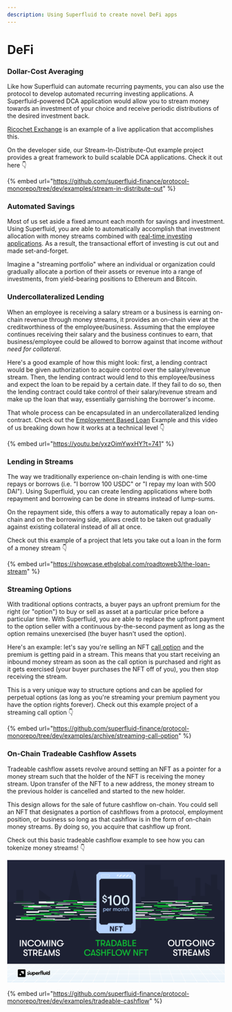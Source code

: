 ```yaml
---
description: Using Superfluid to create novel DeFi apps
---
```


# DeFi

### Dollar-Cost Averaging

Like how Superfluid can automate recurring payments, you can also use the protocol to develop automated recurring investing applications. A Superfluid-powered DCA application would allow you to stream money towards an investment of your choice and receive periodic distributions of the desired investment back.

[Ricochet Exchange](https://ricochet.exchange/) is an example of a live application that accomplishes this.

On the developer side, our Stream-In-Distribute-Out example project provides a great framework to build scalable DCA applications. Check it out here 👇

{% embed url="https://github.com/superfluid-finance/protocol-monorepo/tree/dev/examples/stream-in-distribute-out" %}

### Automated Savings

Most of us set aside a fixed amount each month for savings and investment. Using Superfluid, you are able to automatically accomplish that investment allocation with money streams combined with [real-time investing applications](https://medium.com/superfluid-blog/real-time-investing-empowering-the-next-generation-of-investors-b216d6ac8d3f). As a result, the transactional effort of investing is cut out and made set-and-forget.

Imagine a "streaming portfolio" where an individual or organization could gradually allocate a portion of their assets or revenue into a range of investments, from yield-bearing positions to Ethereum and Bitcoin.

### Undercollateralized Lending

When an employee is receiving a salary stream or a business is earning on-chain revenue through money streams, it provides an on-chain view at the creditworthiness of the employee/business. Assuming that the employee continues receiving their salary and the business continues to earn, that business/employee could be allowed to borrow against that income _without need for collateral_.

Here's a good example of how this might look: first, a lending contract would be given authorization to acquire control over the salary/revenue stream. Then, the lending contract would lend to this employee/business and expect the loan to be repaid by a certain date. If they fail to do so, then the lending contract could take control of their salary/revenue stream and make up the loan that way, essentially garnishing the borrower's income.

That whole process can be encapsulated in an undercollateralized lending contract. Check out the [Employement Based Loan](https://github.com/superfluid-finance/protocol-monorepo/tree/dev/examples/employment-based-loan) Example and this video of us breaking down how it works at a technical level 👇

{% embed url="https://youtu.be/yxzOimYwxHY?t=741" %}

### Lending in Streams

The way we traditionally experience on-chain lending is with one-time repays or borrows (i.e. "I borrow 100 USDC" or "I repay my loan with 500 DAI"). Using Superfluid, you can create lending applications where both repayment and borrowing can be done in streams instead of lump-sums.

On the repayment side, this offers a way to automatically repay a loan on-chain and on the borrowing side, allows credit to be taken out gradually against existing collateral instead of all at once.

Check out this example of a project that lets you take out a loan in the form of a money stream 👇

{% embed url="https://showcase.ethglobal.com/roadtoweb3/the-loan-stream" %}

### Streaming Options

With traditional options contracts, a buyer pays an upfront premium for the right (or "option") to buy or sell as asset at a particular price before a particular time. With Superfluid, you are able to replace the upfront payment to the option seller with a continuous by-the-second payment as long as the option remains unexercised (the buyer hasn't used the option).&#x20;

Here's an example: let's say you're selling an NFT [call option](https://www.investopedia.com/terms/c/calloption.asp) and the premium is getting paid in a stream. This means that you start receiving an inbound money stream as soon as the call option is purchased and right as it gets exercised (your buyer purchases the NFT off of you), you then stop receiving the stream.&#x20;

This is a very unique way to structure options and can be applied for perpetual options (as long as you're streaming your premium payment you have the option rights forever). Check out this example project of a streaming call option 👇

{% embed url="https://github.com/superfluid-finance/protocol-monorepo/tree/dev/examples/archive/streaming-call-option" %}

### On-Chain Tradeable Cashflow Assets

Tradeable cashflow assets revolve around setting an NFT as a pointer for a money stream such that the holder of the NFT is receiving the money stream. Upon transfer of the NFT to a new address, the money stream to the previous holder is cancelled and started to the new holder.&#x20;

This design allows for the sale of future cashflow on-chain. You could sell an NFT that designates a portion of cashflows from a protocol, employment position, or business so long as that cashflow is in the form of on-chain money streams. By doing so, you acquire that cashflow up front.

Check out this basic tradeable cashflow example to see how you can tokenize money streams! 👇

![(Tradeable Cashflows are really neat)](<../../.gitbook/assets/image (50).png>)

{% embed url="https://github.com/superfluid-finance/protocol-monorepo/tree/dev/examples/tradeable-cashflow" %}

